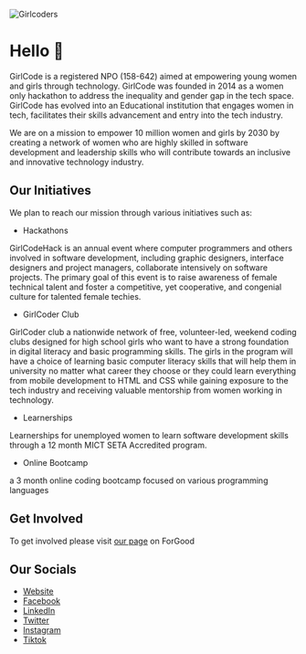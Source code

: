 
![Girlcoders](https://girlcode-website.onrender.com/static/media/girlcode_students.80e3edd92a30148ec90f.webp)

# Hello 👋

GirlCode is a registered NPO (158-642) aimed at empowering young women and girls through technology. GirlCode was founded in 2014 as a women only hackathon to address the inequality and gender gap in the tech space. GirlCode has evolved into an Educational institution that engages women in tech, facilitates their skills advancement and entry into the tech industry.

We are on a mission to empower 10 million women and girls by 2030 by creating a network of women who are highly skilled in software development and leadership skills who will contribute towards an inclusive and innovative technology industry.

## Our Initiatives

We plan to reach our mission through various initiatives such as:

- Hackathons

GirlCodeHack is an annual event where computer programmers and others involved in software development, including graphic designers, interface designers and project managers, collaborate intensively on software projects. The primary goal of this event is to raise awareness of female technical talent and foster a competitive, yet cooperative, and congenial culture for talented female techies.

- GirlCoder Club

GirlCoder club a nationwide network of free, volunteer-led, weekend coding clubs designed for high school girls who want to have a strong foundation in digital literacy and basic programming skills. The girls in the program will have a choice of learning basic computer literacy skills that will help them in university no matter what career they choose or they could learn everything from mobile development to HTML and CSS while gaining exposure to the tech industry and receiving valuable mentorship from women working in technology.

- Learnerships

Learnerships for unemployed women to learn software development skills through a 12 month MICT SETA Accredited program.

- Online Bootcamp

a 3 month online coding bootcamp focused on various programming languages

## Get Involved

To get involved please visit [our page](https://www.forgood.co.za/causes/girlcode) on ForGood

## Our Socials

- [Website](https://girlcode.co.za/)
- [Facebook](https://www.facebook.com/GirlCodeZA/)
- [LinkedIn](https://www.linkedin.com/company/girlcodeza/)
- [Twitter](https://twitter.com/GirlCode_za)
- [Instagram](https://www.instagram.com/girlcode_za/)
- [Tiktok](https://www.tiktok.com/@girlcodeza/)
